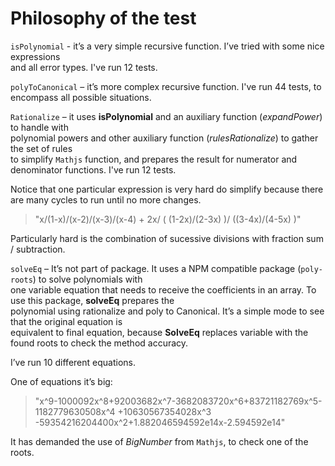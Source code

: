 **Philosophy of the test**
=========================

`isPolynomial` - it’s a very simple recursive function. I’ve tried with some nice expressions    
and all error types. I've run 12 tests.

`polyToCanonical` – it’s more complex recursive function. I've run 44 tests, to encompass all possible situations.

`Rationalize` – it uses **isPolynomial** and an auxiliary function (_expandPower_) to handle with    
polynomial powers and other auxiliary function (_rulesRationalize_) to gather the set of rules   
to simplify `Mathjs` function, and prepares the result for numerator and denominator functions. I've run 12 tests.    

Notice that one particular expression is very hard do simplify because there are many cycles to run until no
more changes. 

>  "x/(1-x)/(x-2)/(x-3)/(x-4) + 2x/ ( (1-2x)/(2-3x) )/ ((3-4x)/(4-5x) )"

Particularly hard is the combination of sucessive divisions with fraction sum / subtraction.

`solveEq` – It’s not part of package. It uses a NPM compatible package (`poly-roots`) to solve polynomials with   
one variable equation that needs to receive the coefficients in an array. To use this package,
**solveEq** prepares the   
polynomial using rationalize and poly to Canonical. It’s a simple mode to see that the original equation is    
equivalent to final equation, because **SolveEq** replaces variable with the found roots to check the method accuracy.  

I’ve run 10 different equations.    

One of equations it’s big:

>  "x^9-1000092x^8+92003682x^7-3682083720x^6+83721182769x^5-1182779630508x^4 +10630567354028x^3
>  -59354216204400x^2+1.882046594592e14x-2.594592e14"

It has demanded the use of _BigNumber_ from `Mathjs`, to check one of the roots.    
